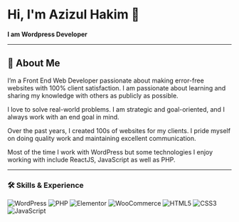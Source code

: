 # Hi, I'm Azizul Hakim 👋  

**I am Wordpress Developer**

---

## 🚀 About Me

I’m a Front End Web Developer passionate about making error-free websites with 100% client satisfaction. I am passionate about learning and sharing my knowledge with others as publicly as possible.  

I love to solve real-world problems. I am strategic and goal-oriented, and I always work with an end goal in mind.  

Over the past years, I created 100s of websites for my clients. I pride myself on doing quality work and maintaining excellent communication.  

Most of the time I work with WordPress but some technologies I enjoy working with include ReactJS, JavaScript as well as PHP.

---

### 🛠 Skills & Experience

![WordPress](https://img.shields.io/badge/-WordPress-21759B?logo=wordpress&logoColor=white)
![PHP](https://img.shields.io/badge/-PHP-777BB4?logo=php&logoColor=white)
![Elementor](https://img.shields.io/badge/-Elementor-92003B?logo=elementor&logoColor=white)
![WooCommerce](https://img.shields.io/badge/-WooCommerce-96588A?logo=woocommerce&logoColor=white)
![HTML5](https://img.shields.io/badge/-HTML5-E34F26?logo=html5&logoColor=white)
![CSS3](https://img.shields.io/badge/-CSS3-1572B6?logo=css3&logoColor=white)
![JavaScript](https://img.shields.io/badge/-JavaScript-F7DF1E?logo=javascript&logoColor=black)

